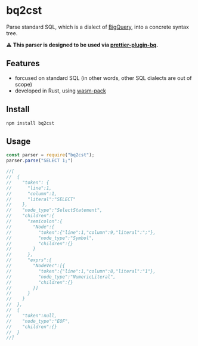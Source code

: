 # bq2cst
Parse standard SQL, which is a dialect of [BigQuery](https://cloud.google.com/bigquery), into a concrete syntax tree.

⚠️ **This parser is designed to be used via [prettier-plugin-bq](https://github.com/dr666m1/prettier-plugin-bq).**

## Features
- forcused on standard SQL (in other words, other SQL dialects are out of scope)
- developed in Rust, using [wasm-pack](https://github.com/rustwasm/wasm-pack)

## Install
```shell
npm install bq2cst
```

## Usage
```javascript
const parser = require("bq2cst");
parser.parse("SELECT 1;")

//[
//  {
//    "token": {
//      "line":1,
//      "column":1,
//      "literal":"SELECT"
//    },
//    "node_type":"SelectStatement",
//    "children":{
//      "semicolon":{
//        "Node":{
//          "token":{"line":1,"column":9,"literal":";"},
//          "node_type":"Symbol",
//          "children":{}
//        }
//      },
//      "exprs":{
//        "NodeVec":[{
//          "token":{"line":1,"column":8,"literal":"1"},
//          "node_type":"NumericLiteral",
//          "children":{}
//        }]
//      }
//    }
//  },
//  {
//    "token":null,
//    "node_type":"EOF",
//    "children":{}
//  }
//]
```
